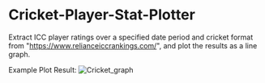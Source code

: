 # Cricket-Player-Stat-Plotter
Extract ICC player ratings over a specified date period and cricket format from "https://www.relianceiccrankings.com/", and plot the results as a line graph.

Example Plot Result: ![Cricket_graph](https://i.redd.it/um9c62b5tf6e1.png)


